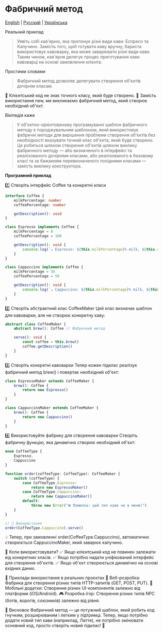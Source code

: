# Фабричний метод

[English](README.md) | [Русский](README.ru.md) | [Українська](README.ua.md)

Реальний приклад
> Уявіть собі кав'ярню, яка пропонує різні види кави: Еспресо та Капучино. Замість того, щоб готувати каву вручну, бариста використовує кавоварку, яка може заварювати різні види кави. Таким чином, кав'ярня делегує процес приготування кави кавоварці на основі замовлення клієнта.

Простими словами
> Фабричний метод дозволяє делегувати створення об'єктів дочірнім класам.

📌 Клієнтський код не знає точного класу, який буде створено.
📌 Замість використання new, ми викликаємо фабричний метод, який створює необхідний об'єкт.

Вікіпедія каже
> У об'єктно-орієнтованому програмуванні шаблон фабричного методу є породжувальним шаблоном, який використовує фабричні методи для вирішення проблеми створення об'єктів без необхідності вказувати точний клас об'єкта, який буде створено. Це робиться шляхом створення об'єктів шляхом виклику фабричного методу — або визначеного в інтерфейсі та реалізованого дочірніми класами, або реалізованого в базовому класі та за бажанням перевизначеного похідними класами — замість виклику конструктора.

**Програмний приклад**

1️⃣ Створіть інтерфейс Coffee та конкретні класи

```typescript
interface Coffee {
    milkPercentage: number
    coffeePercentage: number

    getDescription(): void
}

class Espresso implements Coffee {
    milkPercentage = 0
    coffeePercentage = 100

    getDescription(): void {
        console.log(`☕ Espresso: ${this.milkPercentage}% milk, ${this.coffeePercentage}% coffee.`)
    }
}

class Cappuccino implements Coffee {
    milkPercentage = 50
    coffeePercentage = 50

    getDescription(): void {
        console.log(`☕ Cappuccino: ${this.milkPercentage}% milk, ${this.coffeePercentage}% coffee.`)
    }
}
```

2️⃣ Створіть абстрактний клас CoffeeMaker
Цей клас визначає шаблон для кавоварки, але не створює конкретну каву:

```typescript
abstract class CoffeeMaker {
    abstract brew(): Coffee // Фабричний метод

    serve(): void {
        const coffee = this.brew()
        coffee.getDescription()
    }
}
```

3️⃣ Створіть конкретні кавоварки
Тепер кожен підклас реалізує фабричний метод brew() і повертає необхідний об'єкт:

```typescript
class EspressoMaker extends CoffeeMaker {
    brew(): Coffee {
        return new Espresso()
    }
}

class CappuccinoMaker extends CoffeeMaker {
    brew(): Coffee {
        return new Cappuccino()
    }
}
```

4️⃣ Використовуйте фабрику для створення кавоварки
Створіть фабричну функцію, яка динамічно створює необхідний об'єкт:

```typescript
enum CoffeeType {
    Espresso,
    Cappuccino
}

function order(coffeeType: CoffeeType): CoffeeMaker {
    switch (coffeeType) {
        case CoffeeType.Espresso:
            return new EspressoMaker()
        case CoffeeType.Cappuccino:
            return new CappuccinoMaker()
        default:
            throw new Error("❌ Помилка: цей тип кави не в меню!")
    }
}

// 📌 Використання
order(CoffeeType.Cappuccino).serve()
```

💡 Тепер, при замовленні order(CoffeeType.Cappuccino), автоматично створюється CappuccinoMaker, який заварює капучино.

📌 Коли використовувати?
✅ Якщо клієнтський код не повинен залежати від конкретних класів.
✅ Якщо потрібно надати уніфікований інтерфейс для створення об'єктів.
✅ Якщо об'єкт створюється динамічно на основі вхідних даних.

🎯 Приклади використання в реальних проєктах
🚀 Веб-розробка: Фабрика для створення різних типів HTTP-запитів (GET, POST, PUT).
📱 Мобільні додатки: Створення різних UI-компонентів залежно від платформи (iOS/Android).
🎮 Розробка ігор: Створення різних типів NPC (ботів, ворогів, союзників) залежно від рівня.

🎯 Висновок
Фабричний метод — це потужний шаблон, який робить код гнучким, розширюваним і легким у підтримці. Тепер, якщо потрібно додати новий тип кави (наприклад, Латте), не потрібно змінювати основний код, просто створіть новий підклас! 🚀
